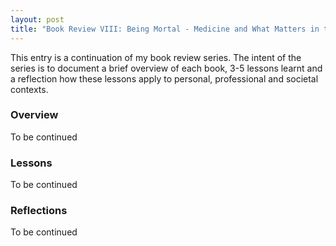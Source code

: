 ```yaml
---
layout: post
title: "Book Review VIII: Being Mortal - Medicine and What Matters in the End by Atul Gawande "
---
```


This entry is a continuation of my book review series. 
The intent of the series is to document a brief overview of each book, 
3-5 lessons learnt and a reflection how these lessons apply to
personal, professional and societal contexts.

### Overview
To be continued

### Lessons
To be continued

### Reflections
To be continued

